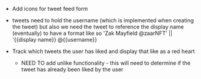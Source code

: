- Add icons for tweet feed form

- tweets need to hold the username (which is implemented when creating the tweet) but also we need the tweet to reference the display name (eventually) to have a format like so 'Zak Mayfield @zaarNFT' || '{{display name}} @{{username}}

- Track which tweets the user has liked and display that like as a red heart
    - NEED TO add unlike functionality - this will need to determine if the tweet has already been liked by the user